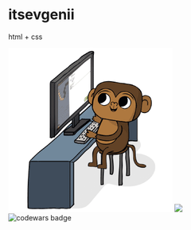 # itsevgenii
html + css
<div>
<img src="https://github.com/keshavsingh4522/keshavsingh4522/raw/master/Assets/Monkey_Kid_Coding.gif"/>
<img style="width:330px" src="https://www.simpleimageresizer.com/_uploads/photos/b7639a66/6uYezAdWAOg_2_40.jpg">
  </div>
<img src="https://www.codewars.com/users/itseugene/badges/large" alt="codewars badge"/>
